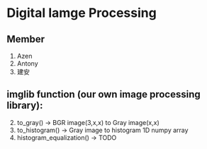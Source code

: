 # Digital Iamge Processing
## Member
1. Azen
2. Antony
3. 建安
## imglib function (our own image processing library):
2. to_gray() -> BGR image(3,x,x) to Gray image(x,x)
3. to_histogram() -> Gray image to histogram 1D numpy array
4. histogram_equalization() -> TODO 
